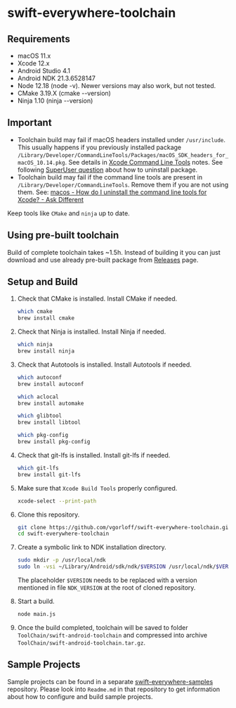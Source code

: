 # swift-everywhere-toolchain

## Requirements

- macOS 11.x
- Xcode 12.x
- Android Studio 4.1
- Android NDK 21.3.6528147
- Node 12.18 (node -v). Newer versions may also work, but not tested.
- CMake 3.19.X (cmake --version)
- Ninja 1.10 (ninja --version)

## Important

- Toolchain build may fail if macOS headers installed under `/usr/include`. This usually happens if you previously installed package `/Library/Developer/CommandLineTools/Packages/macOS_SDK_headers_for_macOS_10.14.pkg`. See details in [Xcode Command Line Tools](https://developer.apple.com/documentation/xcode_release_notes/xcode_10_release_notes#3035624) notes. See following [SuperUser question](https://superuser.com/questions/36567/how-do-i-uninstall-any-apple-pkg-package-file) about how to uninstall package.
- Toolchain build may fail if the command line tools are present in `/Library/Developer/CommandLineTools`. Remove them if you are not using them. See: [macos - How do I uninstall the command line tools for Xcode? - Ask Different](https://apple.stackexchange.com/questions/308943/how-do-i-uninstall-the-command-line-tools-for-xcode)

Keep tools like `CMake` and `ninja` up to date.

## Using pre-built toolchain

Build of complete toolchain takes ~1.5h. Instead of building it you can just download and use already pre-built package from [Releases](https://github.com/vgorloff/swift-everywhere-toolchain/releases) page.

## Setup and Build

1. Check that CMake is installed. Install CMake if needed.

   ```bash
   which cmake
   brew install cmake
   ```

2. Check that Ninja is installed. Install Ninja if needed.

   ```bash
   which ninja
   brew install ninja
   ```

3. Check that Autotools is installed. Install Autotools if needed.

   ```bash
   which autoconf
   brew install autoconf

   which aclocal
   brew install automake

   which glibtool
   brew install libtool

   which pkg-config
   brew install pkg-config
   ```

4. Check that git-lfs is installed. Install git-lfs if needed.

   ```bash
   which git-lfs
   brew install git-lfs
   ```

5. Make sure that `Xcode Build Tools` properly configured.

   ```bash
   xcode-select --print-path
   ```

6. Clone this repository.

   ```bash
   git clone https://github.com/vgorloff/swift-everywhere-toolchain.git
   cd swift-everywhere-toolchain
   ```

7. Create a symbolic link to NDK installation directory.

   ```bash
   sudo mkdir -p /usr/local/ndk
   sudo ln -vsi ~/Library/Android/sdk/ndk/$VERSION /usr/local/ndk/$VERSION
   ```

   The placeholder `$VERSION` needs to be replaced with a version mentioned in file `NDK_VERSION` at the root of cloned repository.

8. Start a build.

   ```bash
   node main.js
   ```

9. Once the build completed, toolchain will be saved to folder `ToolChain/swift-android-toolchain` and compressed into archive `ToolChain/swift-android-toolchain.tar.gz`.

## Sample Projects

Sample projects can be found in a separate [swift-everywhere-samples](https://github.com/vgorloff/swift-everywhere-samples) repository. Please look into `Readme.md` in that repository to get information about how to configure and build sample projects.
